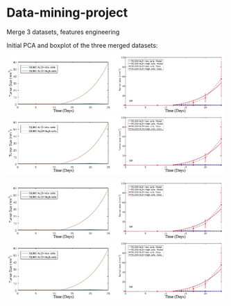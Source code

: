 # Data-mining-project
Merge 3 datasets, features engineering

Initial PCA and boxplot of the three merged datasets:
<p float="left">
  <img src="https://github.com/Riccardo-Cpt/Modelling-project/blob/master/Fig2A_merged.jpg?raw=true" width="1000" />
  <img src="https://github.com/Riccardo-Cpt/Modelling-project/blob/master/Fig2A_merged.jpg?raw=true" width="1000" /> 
</p>

![alt text](https://github.com/Riccardo-Cpt/Modelling-project/blob/master/Fig2A_merged.jpg?raw=true)
![alt text](https://github.com/Riccardo-Cpt/Modelling-project/blob/master/Fig2A_merged.jpg?raw=true)
